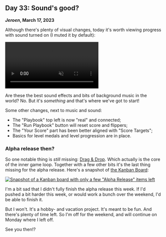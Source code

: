 ## Day 33: Sound's good?

**_Jeroen_, March 17, 2023**

Although there's plenty of visual changes, today it's worth viewing progress with sound turned on (I muted it by default):

<video controls loop muted>
  <source src="/img/pincrediball-v1-20230317-audio-added.mp4" type="video/mp4" />
  Video recording the Tutorial Pinball Machine, with playbook features
</video>

Are these the best sound effects and bits of background music in the world?
No.
But it's _something_ and that's where we've got to start!

Some other changes, next to music and sound:

- The "Playbook" top left is now "real" and connected;
- The "Run Playbook" button will reset score and flippers;
- The "Your Score" part has been better aligned with "Score Targets";
- Basics for level medals and level progression are in place.

### Alpha release then?

So one notable thing is _still_ missing: [Drag & Drop](https://github.com/orgs/pincrediball/projects/1/views/1).
Which actually is the core of the inner game loop.
Together with a few other bits it's the last thing missing for the alpha release.
Here's a snapshot of [the Kanban Board](https://github.com/orgs/pincrediball/projects/1/views/1):

[![Snapshot of a Kanban board with only a few "Alpha Release" items left](/img/pincrediball-v1-20230317-kanban-snapshot.png)](/img/pincrediball-v1-20230317-kanban-snapshot.png)

I'm a bit sad that I didn't fully finish the alpha release this week.
If I'd pushed a bit harder this week, or would work a bunch over the weekend, I'd be able to finish it.

But I won't.
It's a hobby- and vacation project.
It's meant to be fun.
And there's plenty of time left.
So I'm off for the weekend, and will continue on Monday where I left off.

See you then!?
